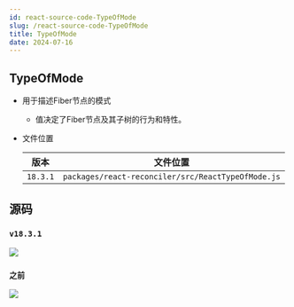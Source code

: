 ```yaml
---
id: react-source-code-TypeOfMode
slug: /react-source-code-TypeOfMode
title: TypeOfMode
date: 2024-07-16
---
```


## TypeOfMode

* 用于描述Fiber节点的模式
  * 值决定了Fiber节点及其子树的行为和特性。

* 文件位置

  | 版本     | 文件位置                                           |
  | -------- | -------------------------------------------------- |
  | `18.3.1` | `packages/react-reconciler/src/ReactTypeOfMode.js` |


## 源码

### `v18.3.1`

![](https://gitee.com/lao-jiawei/photo-gallery/raw/master/images/react/typeOfMode-1.jfif)

### `之前`

![](https://gitee.com/lao-jiawei/photo-gallery/raw/master/images/react/typeOfMode-2.jfif)
